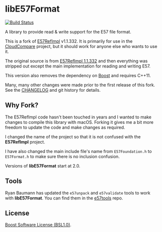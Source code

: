 libE57Format
==
[![Build Status](https://travis-ci.org/asmaloney/libE57Format.svg?branch=master)](https://travis-ci.org/asmaloney/libE57Format)

A library to provide read & write support for the E57 file format.

This is a fork of [E57RefImpl](https://sourceforge.net/projects/e57-3d-imgfmt/) v1.1.332. It is primarily for use in the [CloudCompare](https://github.com/CloudCompare/CloudCompare) project, but it should work for anyone else who wants to use it.

The original source is from [E57RefImpl 1.1.332](https://sourceforge.net/projects/e57-3d-imgfmt/files/E57Refimpl-src/) and then everything was stripped out except the main implementation for reading and writing E57.

This version also removes the dependency on [Boost](http://www.boost.org/) and requires C++11.

Many, many other changes were made prior to the first release of this fork. See the [CHANGELOG](CHANGELOG.md) and git history for details.


Why Fork?
--

The E57RefImpl code hasn't been touched in years and I wanted to make changes to compile this library with macOS. Forking it gives me a bit more freedom to update the code and make changes as required.

I changed the name of the project so that it is not confused with the **E57RefImpl** project.

I have also changed the main include file's name from `E57Foundation.h` to `E57Format.h` to make sure there is no inclusion confusion.

Versions of **libE57Format** start at 2.0.

Tools
--

Ryan Baumann has updated the `e57unpack` and `e57validate` tools to work with **libE57Format**. You can find them in the [e57tools](https://github.com/ryanfb/e57tools) repo.

License
--
[Boost Software License (BSL1.0)](https://opensource.org/licenses/BSL-1.0).
